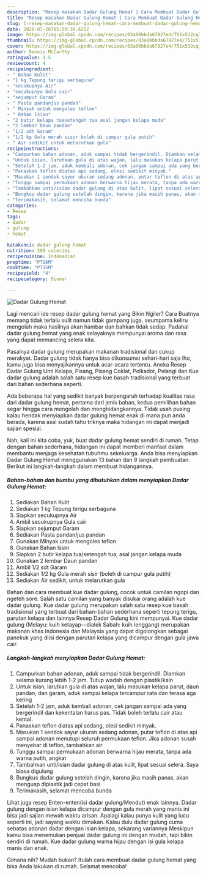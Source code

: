 ```yaml
---
description: "Resep masakan Dadar Gulung Hemat | Cara Membuat Dadar Gulung Hemat Yang Paling Enak"
title: "Resep masakan Dadar Gulung Hemat | Cara Membuat Dadar Gulung Hemat Yang Paling Enak"
slug: 1-resep-masakan-dadar-gulung-hemat-cara-membuat-dadar-gulung-hemat-yang-paling-enak
date: 2020-07-26T05:58:39.625Z
image: https://img-global.cpcdn.com/recipes/03a00bbda67927e4/751x532cq70/dadar-gulung-hemat-foto-resep-utama.jpg
thumbnail: https://img-global.cpcdn.com/recipes/03a00bbda67927e4/751x532cq70/dadar-gulung-hemat-foto-resep-utama.jpg
cover: https://img-global.cpcdn.com/recipes/03a00bbda67927e4/751x532cq70/dadar-gulung-hemat-foto-resep-utama.jpg
author: Dennis McCarthy
ratingvalue: 3.5
reviewcount: 4
recipeingredient:
- " Bahan Kulit"
- "1 kg Tepung terigu serbaguna"
- "secukupnya Air"
- "secukupnya Gula cair"
- "sejumput Garam"
- " Pasta pandanjus pandan"
- " Minyak untuk mengoles teflon"
- " Bahan Isian"
- "2 butir kelapa tuasetengah tua asal jangan kelapa muda"
- "2 lembar Daun pandan"
- "1/2 sdt Garam"
- "1/2 kg Gula merah sisir boleh di campur gula putih"
- " Air sedikit untuk melarutkan gula"
recipeinstructions:
- "Campurkan bahan adonan, aduk sampai tidak bergerindil. Diamkan selama kurang lebih 1-2 jam. Tutup wadah dengan plastik/kain"
- "Untuk isian, larutkan gula di atas wajan, lalu masukan kelapa parut, daun pandan, dan garam, aduk sampai kelapa tercampur rata dan terasa aga kering"
- "Setelah 1-2 jam, aduk kembali adonan, cek jangan sampai ada yang bergerindil dan kekentalan harus pas. Tidak boleh terlalu cair atau kental."
- "Panaskan teflon diatas api sedang, olesi sedikit minyak."
- "Masukan 1 sendok sayur ukuran sedang adonan, putar teflon di atas api sampai adonan menutupi seluruh permukaan teflon. Jika adonan susah menyebar di teflon, tambahkan air"
- "Tunggu sampai permukaan adonan berwarna hijau merata, tanpa ada warna putih, angkat"
- "Tambahkan unti/isian dadar gulung di atas kulit, lipat sesuai selera. Saya biasa digulung"
- "Bungkus dadar gulung setelah dingin, karena jika masih panas, akan menguap diplastik jadi cepat basi"
- "Terimakasih, selamat mencoba bunda"
categories:
- Resep
tags:
- dadar
- gulung
- hemat

katakunci: dadar gulung hemat 
nutrition: 209 calories
recipecuisine: Indonesian
preptime: "PT16M"
cooktime: "PT35M"
recipeyield: "4"
recipecategory: Dinner

---
```



![Dadar Gulung Hemat](https://img-global.cpcdn.com/recipes/03a00bbda67927e4/751x532cq70/dadar-gulung-hemat-foto-resep-utama.jpg)

Lagi mencari ide resep dadar gulung hemat yang Bikin Ngiler? Cara Buatnya memang tidak terlalu sulit namun tidak gampang juga. seumpama keliru mengolah maka hasilnya akan hambar dan bahkan tidak sedap. Padahal dadar gulung hemat yang enak selayaknya mempunyai aroma dan rasa yang dapat memancing selera kita.

Pasalnya dadar gulung merupakan makanan tradisional dan cukup merakyat. Dadar gulung tidak hanya bisa dikonsumsi sehari-hari saja lho, kamu juga bisa menyajikannya untuk acar-acara tertentu. Aneka Resep Dadar Gulung Unti Kelapa, Pisang, Pisang Coklat, Polkadot, Pelangi dan Kue dadar gulung adalah salah satu resep kue basah tradisional yang terbuat dari bahan sederhana seperti.

Ada beberapa hal yang sedikit banyak berpengaruh terhadap kualitas rasa dari dadar gulung hemat, pertama dari jenis bahan, kedua pemilihan bahan segar hingga cara mengolah dan menghidangkannya. Tidak usah pusing kalau hendak menyiapkan dadar gulung hemat enak di mana pun anda berada, karena asal sudah tahu triknya maka hidangan ini dapat menjadi sajian spesial.


Nah, kali ini kita coba, yuk, buat dadar gulung hemat sendiri di rumah. Tetap dengan bahan sederhana, hidangan ini dapat memberi manfaat dalam membantu menjaga kesehatan tubuhmu sekeluarga. Anda bisa menyiapkan Dadar Gulung Hemat menggunakan 13 bahan dan 9 langkah pembuatan. Berikut ini langkah-langkah dalam membuat hidangannya.

<!--inarticleads1-->

##### Bahan-bahan dan bumbu yang dibutuhkan dalam menyiapkan Dadar Gulung Hemat:

1. Sediakan  Bahan Kulit
1. Sediakan 1 kg Tepung terigu serbaguna
1. Siapkan secukupnya Air
1. Ambil secukupnya Gula cair
1. Siapkan sejumput Garam
1. Sediakan  Pasta pandan/jus pandan
1. Gunakan  Minyak untuk mengoles teflon
1. Gunakan  Bahan Isian
1. Siapkan 2 butir kelapa tua/setengah tua, asal jangan kelapa muda
1. Gunakan 2 lembar Daun pandan
1. Ambil 1/2 sdt Garam
1. Sediakan 1/2 kg Gula merah sisir (boleh di campur gula putih)
1. Sediakan  Air sedikit, untuk melarutkan gula


Bahan dan cara membuat kue dadar gulung, cocok untuk camilan ngopi dan ngeteh sore. Salah satu camilan yang banyak disukai orang adalah kue dadar gulung. Kue dadar gulung merupakan salah satu resep kue basah tradisional yang terbuat dari bahan-bahan sederhana seperti tepung terigu, parutan kelapa dan lainnya Resep Dadar Gulung kini mempunyai. Kue dadar gulung (Melayu: kuih ketayap—dialek Sabah: kuih lenggang) merupakan makanan khas Indonesia dan Malaysia yang dapat digolongkan sebagai panekuk yang diisi dengan parutan kelapa yang dicampur dengan gula jawa cair. 

<!--inarticleads2-->

##### Langkah-langkah menyiapkan Dadar Gulung Hemat:

1. Campurkan bahan adonan, aduk sampai tidak bergerindil. Diamkan selama kurang lebih 1-2 jam. Tutup wadah dengan plastik/kain
1. Untuk isian, larutkan gula di atas wajan, lalu masukan kelapa parut, daun pandan, dan garam, aduk sampai kelapa tercampur rata dan terasa aga kering
1. Setelah 1-2 jam, aduk kembali adonan, cek jangan sampai ada yang bergerindil dan kekentalan harus pas. Tidak boleh terlalu cair atau kental.
1. Panaskan teflon diatas api sedang, olesi sedikit minyak.
1. Masukan 1 sendok sayur ukuran sedang adonan, putar teflon di atas api sampai adonan menutupi seluruh permukaan teflon. Jika adonan susah menyebar di teflon, tambahkan air
1. Tunggu sampai permukaan adonan berwarna hijau merata, tanpa ada warna putih, angkat
1. Tambahkan unti/isian dadar gulung di atas kulit, lipat sesuai selera. Saya biasa digulung
1. Bungkus dadar gulung setelah dingin, karena jika masih panas, akan menguap diplastik jadi cepat basi
1. Terimakasih, selamat mencoba bunda


Lihat juga resep Enten-enten(isi dadar gulung/Mendut) enak lainnya. Dadar gulung dengan isian kelapa dicampur dengan gula merah yang manis ini bisa jadi sajian mewah waktu arisan. Apalagi kalau punya kulit yang lucu seperti ini, jadi sayang waktu dimakan. Kalau dulu dadar gulung cuma sebatas adonan dadar dengan isian kelapa, sekarang variannya Meskipun kamu bisa menemukan penjual dadar gulung ini dengan mudah, tapi bikin sendiri di rumah. Kue dadar gulung warna hijau dengan isi gula kelapa manis dan enak. 

Gimana nih? Mudah bukan? Itulah cara membuat dadar gulung hemat yang bisa Anda lakukan di rumah. Selamat mencoba!
